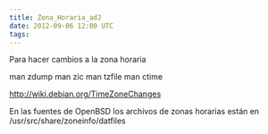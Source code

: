 ```yaml
---
title: Zona_Horaria_adJ
date: 2012-09-06 12:00 UTC
tags:
---
```

Para hacer cambios a la zona horaria


man zdump
man zic
man tzfile
man ctime

http://wiki.debian.org/TimeZoneChanges

En las fuentes de OpenBSD los archivos de zonas horarias están en
/usr/src/share/zoneinfo/datfiles
